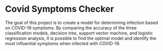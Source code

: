 # Covid Symptoms Checker

The goal of this project is to create a model for determining infection based on COVID-19 symptoms. By comparing the accuracy of the three classification models, decision tree, support vector machine, and logistic regression analysis, it is possible to find the optimal model and identify the most influential symptoms when infected with COVID-19.
